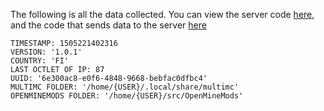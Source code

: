 The following is all the data collected.
You can view the server code [here](https://github.com/joonatoona/OpenMineMods_Analytics), and the code that sends data to the server [here](https://github.com/joonatoona/OpenMineMods/blob/master/Analytics.py)

```
TIMESTAMP: 1505221402316
VERSION: '1.0.1'
COUNTRY: 'FI'
LAST OCTLET OF IP: 87
UUID: '6e300ac8-e0f6-4848-9668-bebfac0dfbc4'
MULTIMC FOLDER: '/home/{USER}/.local/share/multimc'
OPENMINEMODS FOLDER: '/home/{USER}/src/OpenMineMods'
```